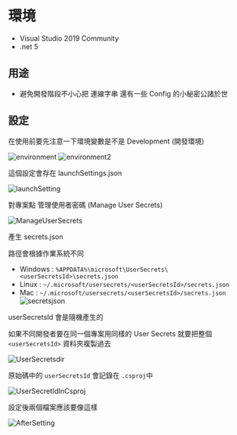 # 環境

- Visual Studio 2019 Community
- .net 5

## 用途

- 避免開發階段不小心把 連線字串 還有一些 Config 的小秘密公諸於世

## 設定

在使用前要先注意一下環境變數是不是 Development (開發環境)

![environment](https://user-images.githubusercontent.com/37999690/125182626-32077300-e242-11eb-9673-54806f34de65.png)
![environment2](https://user-images.githubusercontent.com/37999690/125182630-3c297180-e242-11eb-8ae1-b2c1c92e14a4.png)

這個設定會存在 launchSettings.json

![launchSetting](https://user-images.githubusercontent.com/37999690/125182636-464b7000-e242-11eb-98eb-1ad1a26b9f98.png)

對專案點 管理使用者密碼 (Manage User Secrets)

![ManageUserSecrets](https://user-images.githubusercontent.com/37999690/125182644-54998c00-e242-11eb-9a2c-be4d7aa2fc71.png)

產生 secrets.json

路徑會根據作業系統不同

- Windows : `%APPDATA%\microsoft\UserSecrets\<userSecretsId>\secrets.json`
- Linux : `~/.microsoft/usersecrets/<userSecretsId>/secrets.json`
- Mac : `~/.microsoft/usersecrets/<userSecretsId>/secrets.json`
  ![secretsjson](https://user-images.githubusercontent.com/37999690/125182651-6713c580-e242-11eb-8ad5-0143d651bc06.png)

userSecretsId 會是隨機產生的

如果不同開發者要在同一個專案用同樣的 User Secrets 就要把整個 `<userSecretsId>` 資料夾複製過去

![UserSecretsdir](https://user-images.githubusercontent.com/37999690/125182659-74c94b00-e242-11eb-9e50-0727fb638977.png)

原始碼中的 `userSecretsId` 會記錄在 `.csproj`中

![UserSecretIdInCsproj](https://user-images.githubusercontent.com/37999690/125182662-7e52b300-e242-11eb-8c57-9f75133aefac.png)

設定後兩個檔案應該要像這樣

![AfterSetting](https://user-images.githubusercontent.com/37999690/125182666-89a5de80-e242-11eb-9f86-5f06235f8aab.png)
